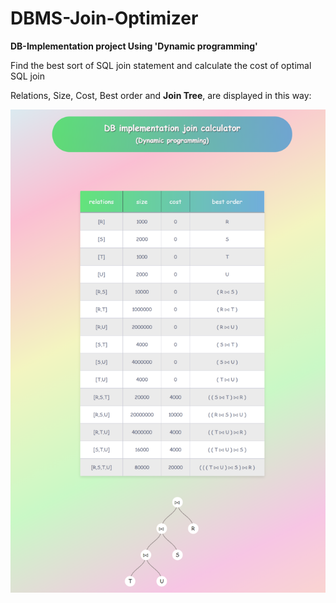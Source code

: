 # DBMS-Join-Optimizer

**DB-Implementation project Using 'Dynamic programming'**

Find the best sort of SQL join statement and calculate the cost of optimal SQL join

Relations, Size, Cost, Best order and **Join Tree**, are displayed in this way:


![WebPage image](https://github.com/hamedkharazmi/Calculating-Optimal-Join-Cost/blob/master/screenshot.png?raw=true)
